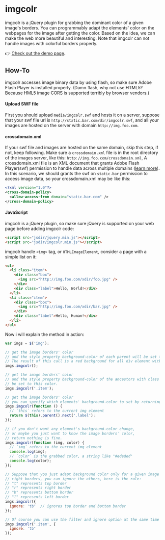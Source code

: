 imgcolr
=======

imgcolr is a jQuery plugin for grabbing the dominant color of a given image's borders. You can programmably adapt the elements' color on the webpages for the image after getting the color. Based on the idea, we can make the web more beautiful and interesting. Note that imgcolr can not handle images with colorful borders properly.

:point_right: [Check out the demo page](http://swaydeng.github.io/imgcolr/).

## How-To

imgcolr accesses image binary data by using flash, so make sure Adobe Flash Player is installed properly. (Damn flash, why not use HTML5? Because HML5 image CORS is supported terribly by browser vendors.)

#### Upload SWF file

First you should upload `media/imgcolr.swf` and hosts it on a server, suppose that your swf file url is `http://static.bar.com/dir/imgcolr.swf`, and all your images are hosted on the server with domain `http://img.foo.com`. 

#### crossdomain.xml

If your swf file and images are hosted on the same domain, skip this step, if not, keep following.
Make sure a `crossdomain.xml` file is in the root directory of the images server, like this: `http://img.foo.com/crossdomain.xml`, A crossdomain.xml file is an XML document that grants Adobe Flash Player(swf) permission to handle data across multiple domains  ([learn more](http://www.adobe.com/cn/devnet/articles/crossdomain_policy_file_spec.html)). In this scenario, we should grants the swf on `static.bar` permission to access image data, so your crossdomain.xml may be like this:

```xml
<?xml version="1.0"?>
<cross-domain-policy>
  <allow-access-from domain="static.bar.com" />
</cross-domain-policy>
```

#### JavaScript

imgcolr is a jQuery plugin, so make sure jQuery is supported on your web page before adding imgcolr code:

```html
<script src="jsdir/jquery.min.js"></script>
<script src="jsdir/imgcolr.min.js"></script>
```

imgcolr handle `<img>` tag, or `HTMLImageElement`, consider a page with a simple list on it:

```html
<ul>
  <li class="item">
    <div class="box">
      <img src="http://img.foo.com/xdir/foo.jpg" />
    </div>
    <div class="label">Hello, World!</div>
  </li>
  <li class="item">
    <div class="box">
      <img src="http://img.foo.com/xdir/bar.jpg" />
    </div>
    <div class="label">Hello, Human!</div>
  </li>
</ul>
```

Now i will explain the method in action:

```javascript
var imgs = $('img');

// get the image borders' color 
// and the style property background-color of each parent will be set to this color,
// The result of this call is a red background for all div element with class "box". 
imgs.imgcolr();

// get the image borders' color 
// and the style property background-color of the ancestors with class "item" will 
// be set to this color.
imgs.imgcolr('.item');

// get the image borders' color 
// you can specify which elements' background-color to set by returning them
imgs.imgcolr(function () {
  // `this` refers to the current img element
  return $(this).parent().next('.label');
});

// if you don't want any element's background-color change,
// or maybe you just want to know the image borders' color,
// return nothing is fine.
imgs.imgcolr(function (img, color) {
  // `img` refers to the current img element
  console.log(img);
  // `color` is the grabbed color, a string like "#ededed"
  console.log(color);
});

// Suppose that you just adapt background color only for a given image's left and 
// right borders, you can ignore the others, here is the rule:
// "t" represents top border 
// "r" represents right border
// "b" represents bottom border
// "l" represents left border
imgs.imgcolr({
  ignore: 'tb'  // ignores top border and bottom border
});

// Of course you can use the filter and ignore option at the same time
imgs.imgcolr('.item', {
  ignore: 'tb'
});
```
